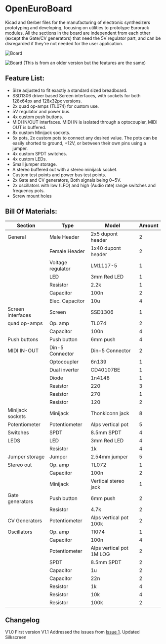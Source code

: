 # OpenEuroBoard
Kicad and Gerber files for the manufacturing of electronic synthesizers prototyping and developing, focusing on utilities to prototype Eurorack modules. All the sections in the board are independent from each other (except the Gate/CV generators) that need the 5V regulator part, and can be disregarded if they're not needed for the user application.

![Board](https://i.imgur.com/00jSJdN.png)

![Board](https://i.imgur.com/hLiPsu5.jpeg)
(This is from an older version but the features are the same)

## Feature List:
 * Size adjusted to fit exactly a standard sized breadboard.
 * SSD1306 driver based Screen interfaces, with sockets for both 128x64px and 128x32px versions.
 * 2x quad op-amps (TL074) for custom use.
 * 5V regulator and power bus.
 * 4x custom push buttons.
 * MIDI IN/OUT interfaces. MIDI IN is isolated through a optocoupler, MIDI OUT is buffered.
 * 8x custom Minijack sockets.
 * 5x pots, 2x custom pots to connect any desired value. The pots can be easily shorted to ground, +12V, or between their own pins using a jumper.
 * 4x custom SPDT switches.
 * 4x custom LEDs.
 * Small jumper storage.
 * A stereo buffered out with a stereo minijack socket.
 * Custom test points and power bus test points.
 * 2x Gate and CV generators, Both signals being 0~5V.
 * 2x oscillators with low (LFO) and high (Audio rate) range switches and frequency pots.
 * Screw mount holes

## Bill Of Materials:
|Section          |Type             |Model                   |Amount|
|-----------------|-----------------|------------------------|------|
|General          |Male Header      |2x5 dupont header       |2     |
|                 |Female Header    |1x40 dupont header      |2     |
|                 |Voltage regulator|LM1117-5                |1     |
|                 |LED              |3mm Red LED             |1     |
|                 |Resistor         |2.2k                    |1     |
|                 |Capacitor        |100n                    |2     |
|                 |Elec. Capacitor  |10u                     |4     |
|Screen interfaces|Screen           |SSD1306                 |1     |
|quad op-amps     |Op. amp          |TL074                   |2     |
|                 |Capacitor        |100n                    |4     |
|Push buttons     |Push button      |6mm push                |4     |
|MIDI IN-OUT      |Din-5 Connector  |Din-5 Connector         |2     |
|                 |Optocoupler      |6n139                   |1     |
|                 |Dual inverter    |CD40107BE               |1     |
|                 |Diode            |1n4148                  |1     |
|                 |Resistor         |220                     |3     |
|                 |Resistor         |270                     |1     |
|                 |Resistor         |120                     |2     |
|Minijack sockets |Minijack         |Thonkiconn jack         |8     |
|Potentiometer    |Potentiometer    |Alps vertical pot       |5     |
|Switches         |SPDT             |8.5mm SPDT              |4     |
|LEDS             |LED              |3mm Red LED             |4     |
|                 |Resistor         |1k                      |4     |
|Jumper storage   |Jumper           |2.54mm jumper           |5     |
|Stereo out       |Op. amp          |TL072                   |1     |
|                 |Capacitor        |100n                    |2     |
|                 |Minijack         |Vertical stereo jack    |1     |
|Gate generators  |Push button      |6mm push                |2     |
|                 |Resistor         |4.7k                    |2     |
|CV Generators    |Potentiometer    |Alps vertical pot 100k  |2     |
|Oscillators      |Op. amp          |Tl074                   |1     |
|                 |Capacitor        |100n                    |4     |
|                 |Potentiometer    |Alps vertical pot 1M LOG|2     |
|                 |SPDT             |8.5mm SPDT              |2     |
|                 |Capacitor        |1u                      |2     |
|                 |Capacitor        |22n                     |2     |
|                 |Resistor         |1k                      |4     |
|                 |Resistor         |10k                     |4     |
|                 |Resistor         |100k                    |2     |

## Changelog

V1.0 First version
V1.1 Addressed the issues from [Issue 1](https://github.com/sensai7/OpenEuroBoard/issues/1). Updated Silkscreen